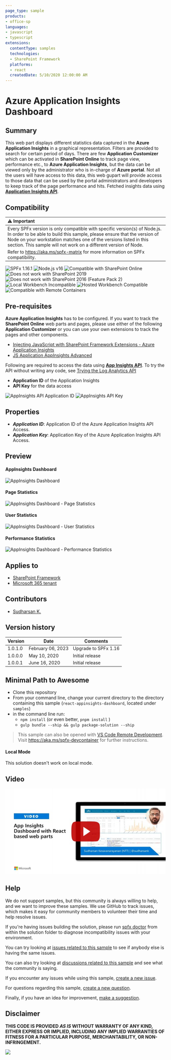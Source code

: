 ```yaml
---
page_type: sample
products:
- office-sp
languages:
- javascript
- typescript
extensions:
  contentType: samples
  technologies:
  - SharePoint Framework
  platforms:
  - react
  createdDate: 5/10/2020 12:00:00 AM
---
```

# Azure Application Insights Dashboard

## Summary

This web part displays different statistics data captured in the **Azure Application Insights** in a graphical representation. Filters are provided to search for certain period of days. There are few **Application Customizer** which can be activated in **SharePoint Online** to track page view, performance etc., to **Azure Application Insights**, but the data can be viewed only by the administrator who is in-charge of **Azure portal**. Not all the users will have access to this data, this web gupart will provide access to those data that can be used by the portal administrators and developers to keep track of the page performance and hits. Fetched insights data using **[Application Insights API](https://dev.applicationinsights.io/)**.


## Compatibility

| :warning: Important          |
|:---------------------------|
| Every SPFx version is only compatible with specific version(s) of Node.js. In order to be able to build this sample, please ensure that the version of Node on your workstation matches one of the versions listed in this section. This sample will not work on a different version of Node.|
|Refer to <https://aka.ms/spfx-matrix> for more information on SPFx compatibility.   |

![SPFx 1.16.1](https://img.shields.io/badge/SPFx-1.16.1-green.svg) 
![Node.js v16](https://img.shields.io/badge/Node.js-v16-green.svg) 
![Compatible with SharePoint Online](https://img.shields.io/badge/SharePoint%20Online-Compatible-green.svg)
![Does not work with SharePoint 2019](https://img.shields.io/badge/SharePoint%20Server%202019-Incompatible-red.svg "SharePoint Server 2019 requires SPFx 1.4.1 or lower")
![Does not work with SharePoint 2016 (Feature Pack 2)](https://img.shields.io/badge/SharePoint%20Server%202016%20(Feature%20Pack%202)-Incompatible-red.svg "SharePoint Server 2016 Feature Pack 2 requires SPFx 1.1")
![Local Workbench Incompatible](https://img.shields.io/badge/Local%20Workbench-Incompatible-red.svg "Requires API access")
![Hosted Workbench Compatible](https://img.shields.io/badge/Hosted%20Workbench-Compatible-green.svg)
![Compatible with Remote Containers](https://img.shields.io/badge/Remote%20Containers-Compatible-green.svg)

## Pre-requisites

**Azure Application Insights** has to be configured. If you want to track the **SharePoint Online** web parts and pages, please use either of the following **Application Customizer** or you can use your own extensions to track the pages and other components. 
* [Injecting JavaScript with SharePoint Framework Extensions - Azure Application Insights](https://github.com/pnp/sp-dev-fx-extensions/tree/main/samples/js-application-appinsights)
* [JS Application AppInsights Advanced](https://github.com/pnp/sp-dev-fx-extensions/tree/main/samples/js-application-appinsights-advanced)

Following are required to access the data using **[App Insights API](https://learn.microsoft.com/en-us/rest/api/application-insights/)**. To try the API without writing any code, see [Trying the Log Analytics API](https://learn.microsoft.com/en-us/azure/azure-monitor/logs/api/overview#trying-the-log-analytics-api)
* **Application ID** of the Application Insights
* **API Key** for the data access

![AppInsights API Application ID](./assets/AppInsights_APIAccess.png)
![AppInsights API Key](./assets/AppInsights_APIKey.png)

## Properties

* **_Application ID_**: Application ID of the Azure Application Insights API Access.
* **_Application Key_**: Application Key of the Azure Application Insights API Access.

## Preview

#### AppInsights Dashboard

![AppInsights Dashboard](./assets/AppInsights_Dashboard.gif)

#### Page Statistics

![AppInsights Dashboard - Page Statistics](./assets/PageStatistics.png)

#### User Statistics

![AppInsights Dashboard - User Statistics](./assets/UserStatistics.png)

#### Performance Statistics

![AppInsights Dashboard - Performance Statistics](./assets/PerformanceStatistics.png)

## Applies to

* [SharePoint Framework](https://learn.microsoft.com/sharepoint/dev/spfx/sharepoint-framework-overview)
* [Microsoft 365 tenant](https://learn.microsoft.com/sharepoint/dev/spfx/set-up-your-development-environment)

## Contributors

* [Sudharsan K.](https://github.com/sudharsank)

## Version history

Version|Date|Comments
-------|----|--------
1.0.1.0| February 06, 2023 | Upgrade to SPFx 1.16
1.0.0.0|May 10, 2020|Initial release
1.0.0.1|June 16, 2020|Initial release

## Minimal Path to Awesome

- Clone this repository
- From your command line, change your current directory to the directory containing this sample (`react-appinsights-dashboard`, located under `samples`)
- in the command line run:
  - `npm install` (or even better, `pnpm install` )
  - `gulp bundle --ship && gulp package-solution --ship`

>  This sample can also be opened with [VS Code Remote Development](https://code.visualstudio.com/docs/remote/remote-overview). Visit https://aka.ms/spfx-devcontainer for further instructions.

#### Local Mode

This solution doesn't work on local mode.

## Video

[![App Insights Dashboard with React based web parts](./assets/video-thumbnail.jpg)](https://www.youtube.com/watch?v=ynwGKrvIimo "App Insights Dashboard with React based web parts")

## Help

We do not support samples, but this community is always willing to help, and we want to improve these samples. We use GitHub to track issues, which makes it easy for  community members to volunteer their time and help resolve issues.

If you're having issues building the solution, please run [spfx doctor](https://pnp.github.io/cli-microsoft365/cmd/spfx/spfx-doctor/) from within the solution folder to diagnose incompatibility issues with your environment.

You can try looking at [issues related to this sample](https://github.com/pnp/sp-dev-fx-webparts/issues?q=label%3A%22sample%3A%20react-appinsights-dashboard") to see if anybody else is having the same issues.

You can also try looking at [discussions related to this sample](https://github.com/pnp/sp-dev-fx-webparts/discussions?discussions_q=react-appinsights-dashboard) and see what the community is saying.

If you encounter any issues while using this sample, [create a new issue](https://github.com/pnp/sp-dev-fx-webparts/issues/new?assignees=&labels=Needs%3A+Triage+%3Amag%3A%2Ctype%3Abug-suspected%2Csample%3A%20react-appinsights-dashboard&template=bug-report.yml&sample=react-appinsights-dashboard&authors=@sudharsank&title=react-appinsights-dashboard%20-%20).

For questions regarding this sample, [create a new question](https://github.com/pnp/sp-dev-fx-webparts/issues/new?assignees=&labels=Needs%3A+Triage+%3Amag%3A%2Ctype%3Aquestion%2Csample%3A%20react-appinsights-dashboard&template=question.yml&sample=react-appinsights-dashboard&authors=@sudharsank&title=react-appinsights-dashboard%20-%20).

Finally, if you have an idea for improvement, [make a suggestion](https://github.com/pnp/sp-dev-fx-webparts/issues/new?assignees=&labels=Needs%3A+Triage+%3Amag%3A%2Ctype%3Aenhancement%2Csample%3A%20react-appinsights-dashboard&template=question.yml&sample=react-appinsights-dashboard&authors=@sudharsank&title=react-appinsights-dashboard%20-%20).

## Disclaimer

**THIS CODE IS PROVIDED *AS IS* WITHOUT WARRANTY OF ANY KIND, EITHER EXPRESS OR IMPLIED, INCLUDING ANY IMPLIED WARRANTIES OF FITNESS FOR A PARTICULAR PURPOSE, MERCHANTABILITY, OR NON-INFRINGEMENT.**


<img src="https://m365-visitor-stats.azurewebsites.net/sp-dev-fx-webparts/samples/react-appinsights-dashboard" />
